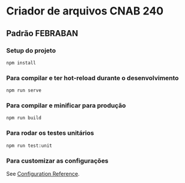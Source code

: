 # Criador de arquivos CNAB 240
## Padrão FEBRABAN

### Setup do projeto
```
npm install
```

### Para compilar e ter hot-reload durante o desenvolvimento
```
npm run serve
```

### Para compilar e minificar para produção
```
npm run build
```

### Para rodar os testes unitários
```
npm run test:unit
```

### Para customizar as configurações
See [Configuration Reference](https://cli.vuejs.org/config/).
